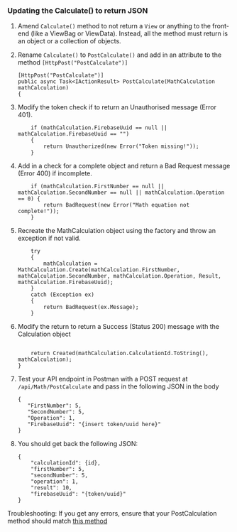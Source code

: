 ### Updating the Calculate() to return JSON

1. Amend `Calculate()` method to not return a `View` or anything to the front-end (like a ViewBag or ViewData). Instead, all the method must return is an object or a collection of objects.

1. Rename `Calculate()` to `PostCalculate()` and add in an attribute to the method `[HttpPost("PostCalculate")]`
    ```
    [HttpPost("PostCalculate")]
    public async Task<IActionResult> PostCalculate(MathCalculation mathCalculation)
    {
    ```
1. Modify the token check if to return an Unauthorised message (Error 401).
    ```
        if (mathCalculation.FirebaseUuid == null || mathCalculation.FirebaseUuid == "")
        {
            return Unauthorized(new Error("Token missing!"));
        }
    ```
1. Add in a check for a complete object and return a Bad Request message (Error 400) if incomplete.
    ```
        if (mathCalculation.FirstNumber == null || mathCalculation.SecondNumber == null || mathCalculation.Operation == 0) {
            return BadRequest(new Error("Math equation not complete!"));
        }
    ```
1. Recreate the MathCalculation object using the factory and throw an exception if not valid. 
    ```
        try
        {
            mathCalculation = MathCalculation.Create(mathCalculation.FirstNumber, mathCalculation.SecondNumber, mathCalculation.Operation, Result, mathCalculation.FirebaseUuid);
        }
        catch (Exception ex)
        {
            return BadRequest(ex.Message);
        }
    ```
1. Modify the return to return a Success (Status 200) message with the Calculation object 
    ```
            
        return Created(mathCalculation.CalculationId.ToString(), mathCalculation);
    }
    ```
1. Test your API endpoint in Postman with a POST request at `/api/Math/PostCalculate` and pass in the following JSON in the body
    ```
   {
       "FirstNumber": 5,
       "SecondNumber": 5,
       "Operation": 1,
       "FirebaseUuid": "{insert token/uuid here}"
    }
    ```
1. You should get back the following JSON:
    ```
    {
        "calculationId": {id},
        "firstNumber": 5,
        "secondNumber": 5,
        "operation": 1,
        "result": 10,
        "firebaseUuid": "{token/uuid}"
    }
    ```

Troubleshooting: If you get any errors, ensure that your PostCalculation method should match [this method](https://github.com/VCDW-2025-PROG7311/MathAPI/blob/9352fe0771f6d52c1c6dfaad6d342555c594ea99/Controllers/MathController.cs#L43)